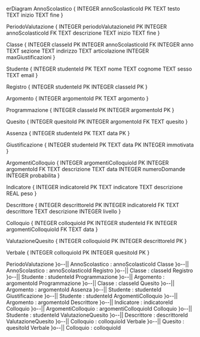 erDiagram
 AnnoScolastico {
  INTEGER annoScolasticoId PK
  TEXT testo
  TEXT inizio
  TEXT fine
 }

 PeriodoValutazione {
  INTEGER periodoValutazioneId PK
  INTEGER annoScolasticoId FK
  TEXT descrizione
  TEXT inizio
  TEXT fine
 }

 Classe {
  INTEGER classeId PK
  INTEGER annoScolasticoId FK
  INTEGER anno
  TEXT sezione
  TEXT indirizzo
  TEXT articolazione
  INTEGER maxGiustificazioni
 }

 Studente {
  INTEGER studenteId PK
  TEXT nome
  TEXT cognome
  TEXT sesso
  TEXT email
 }

 Registro {
  INTEGER studenteId PK
  INTEGER classeId PK
 }

 Argomento {
  INTEGER argomentoId PK
  TEXT argomento
 }

 Programmazione {
  INTEGER classeId PK
  INTEGER argomentoId PK
 }

 Quesito {
  INTEGER quesitoId PK
  INTEGER argomentoId FK
  TEXT quesito
 }

 Assenza {
  INTEGER studenteId PK
  TEXT data PK
 }

 Giustificazione {
  INTEGER studenteId PK
  TEXT data PK
  INTEGER immotivata
 }

 ArgomentiColloquio {
  INTEGER argomentiColloquioId PK
  INTEGER argomentoId FK
  TEXT descrizione
  TEXT data
  INTEGER numeroDomande
  INTEGER probabilita
 }

 Indicatore {
  INTEGER indicatoreId PK
  TEXT indicatore
  TEXT descrizione
  REAL peso
 }

 Descrittore {
  INTEGER descrittoreId PK
  INTEGER indicatoreId FK
  TEXT descrittore
  TEXT descrizione
  INTEGER livello
 }

 Colloquio {
  INTEGER colloquioId PK
  INTEGER studenteId FK
  INTEGER argomentiColloquioId FK
  TEXT data
 }

 ValutazioneQuesito {
  INTEGER colloquioId PK
  INTEGER descrittoreId PK
 }

 Verbale {
  INTEGER colloquioId PK
  INTEGER quesitoId PK
 }

 PeriodoValutazione }o--|| AnnoScolastico : annoScolasticoId
 Classe }o--|| AnnoScolastico : annoScolasticoId
 Registro }o--|| Classe : classeId
 Registro }o--|| Studente : studenteId
 Programmazione }o--|| Argomento : argomentoId
 Programmazione }o--|| Classe : classeId
 Quesito }o--|| Argomento : argomentoId
 Assenza }o--|| Studente : studenteId
 Giustificazione }o--|| Studente : studenteId
 ArgomentiColloquio }o--|| Argomento : argomentoId
 Descrittore }o--|| Indicatore : indicatoreId
 Colloquio }o--|| ArgomentiColloquio : argomentiColloquioId
 Colloquio }o--|| Studente : studenteId
 ValutazioneQuesito }o--|| Descrittore : descrittoreId
 ValutazioneQuesito }o--|| Colloquio : colloquioId
 Verbale }o--|| Quesito : quesitoId
 Verbale }o--|| Colloquio : colloquioId


